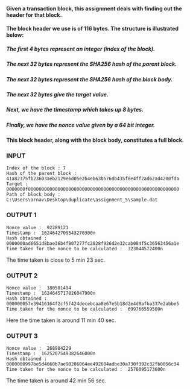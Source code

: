 #### Given a transaction block, this assignment deals with finding out the header for that block.
#### The block header we use is of 116 bytes. The structure is illustrated below:
##### The first 4 bytes represent an integer (index of the block).
##### The next 32 bytes represent the SHA256 hash of the parent block.
##### The next 32 bytes represent the SHA256 hash of the block body.
##### The next 32 bytes give the target value.
##### Next, we have the timestamp which takes up 8 bytes.
##### Finally, we have the nonce value given by a 64 bit integer.

#### This block header, along with the block body, constitutes a full block.
  
  
### INPUT
```
Index of the block : 7
Hash of the parent block : 41a82375fb23603aeb2129e6d05e2b4eb63b576db435f8e4ff2ad62ad4200fda
Target : 0000000f00000000000000000000000000000000000000000000000000000000 
Path of block body : C:\Users\arnav\Desktop\duplicate\assignment_5\sample.dat
```

### OUTPUT 1
```
Nonce value :  92289121
Timestamp :  1624642709543270300n
Hash obtained :  0000000ad6651d8bae36b4f807277fc2828f926d2e32cab084f5c36563456a1e
Time taken for the nonce to be calculated :  323044572400n
```
The time taken is close to 5 min 23 sec.


### OUTPUT 2
```
Nonce value :  180501494
Timestamp :  1624645717826047900n
Hash obtained :  000000057e39416164f2cf5f424decebcaa8e67e5b18d2e4d8afba337e2abbe5
Time taken for the nonce to be calculated :  699766559500n
```
Here the time taken is around 11 min 40 sec.


### OUTPUT 3
```
Nonce value :  268984229
Timestamp :  1625207549382646000n
Hash obtained :  0000000997be5d4660b7ae90206064ee492604adbe30a730f392c32fb0056c34
Time taken for the nonce to be calculated :  2576095173600n
```
The time taken is around 42 min 56 sec.
